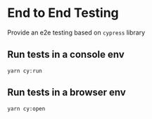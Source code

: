 # End to End Testing

Provide an e2e testing based on `cypress` library

## Run tests in a console env

`yarn cy:run`

## Run tests in a browser env

`yarn cy:open`
